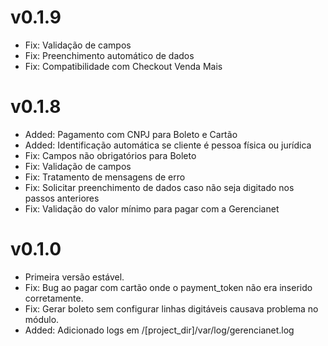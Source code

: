 # v0.1.9

- Fix: Validação de campos
- Fix: Preenchimento automático de dados
- Fix: Compatibilidade com Checkout Venda Mais

# v0.1.8

- Added: Pagamento com CNPJ para Boleto e Cartão
- Added: Identificação automática se cliente é pessoa física ou jurídica
- Fix: Campos não obrigatórios para Boleto
- Fix: Validação de campos
- Fix: Tratamento de mensagens de erro
- Fix: Solicitar preenchimento de dados caso não seja digitado nos passos anteriores
- Fix: Validação do valor mínimo para pagar com a Gerencianet

# v0.1.0

- Primeira versão estável.
- Fix: Bug ao pagar com cartão onde o payment_token não era inserido corretamente.
- Fix: Gerar boleto sem configurar linhas digitáveis causava problema no módulo.
- Added: Adicionado logs em /[project_dir]/var/log/gerencianet.log
